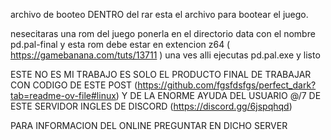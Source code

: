 archivo de booteo
DENTRO del rar esta el archivo para bootear el juego.

nesecitaras una rom del juego ponerla en el directorio data con el nombre pd.pal-final y esta rom debe estar en extencion z64 ( https://gamebanana.com/tuts/13711 )
una ves alli ejecutas pd.pal.exe y listo 

ESTE NO ES MI TRABAJO ES SOLO EL PRODUCTO FINAL DE TRABAJAR CON CODIGO DE ESTE POST (https://github.com/fgsfdsfgs/perfect_dark?tab=readme-ov-file#linux) Y DE LA ENORME AYUDA DEL USUARIO @/7 DE ESTE SERVIDOR INGLES DE DISCORD (https://discord.gg/6jspqhqd)

PARA INFORMACION DEL ONLINE PREGUNTAR EN DICHO SERVER
